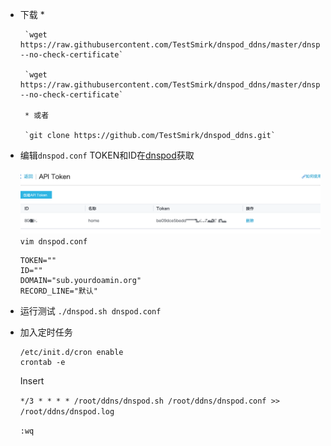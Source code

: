 

* 下载
       * 
       
       `wget https://raw.githubusercontent.com/TestSmirk/dnspod_ddns/master/dnspod.conf --no-check-certificate`
       
       `wget https://raw.githubusercontent.com/TestSmirk/dnspod_ddns/master/dnspod.sh --no-check-certificate`
       
       * 或者
       
       `git clone https://github.com/TestSmirk/dnspod_ddns.git`
       
* 编辑`dnspod.conf`
  TOKEN和ID在[dnspod](https://www.dnspod.cn/console/user/security)获取
  
  ![console](https://github.com/TestSmirk/dnspod_ddns/blob/master/images/console.png)
  `vim dnspod.conf` 
  ```
  TOKEN=""
  ID=""
  DOMAIN="sub.yourdoamin.org"
  RECORD_LINE="默认"
  ```
* 运行测试
  `./dnspod.sh dnspod.conf`
  
* 加入定时任务
  ```
  /etc/init.d/cron enable
  crontab -e
  ```
  Insert
  
  `*/3 * * * * /root/ddns/dnspod.sh /root/ddns/dnspod.conf >> /root/ddns/dnspod.log`
  
  `:wq`
